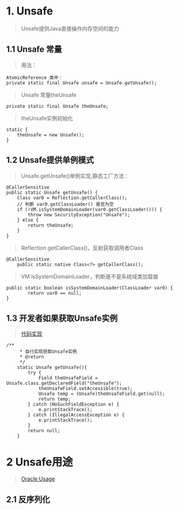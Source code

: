 # 1. Unsafe
> Unsafe提供Java直接操作内存空间的能力 
## 1.1 Unsafe 常量
> 用法：
```text
AtomicReference 类中：
private static final Unsafe unsafe = Unsafe.getUnsafe();
```
> Unsafe 常量theUnsafe
```text
private static final Unsafe theUnsafe;
```
> theUnsafe实例初始化
```text
static {
    theUnsafe = new Unsafe();
}
```
## 1.2 Unsafe提供单例模式
> Unsafe.getUnsafe()单例实现,静态工厂方法：
```text
@CallerSensitive
public static Unsafe getUnsafe() {
    Class var0 = Reflection.getCallerClass();
    // 判断 var0.getClassLoader() 是否为空
    if (!VM.isSystemDomainLoader(var0.getClassLoader())) {
        throw new SecurityException("Unsafe");
    } else {
        return theUnsafe;
    }
}
```
> Reflection.getCallerClass()，反射获取调用者Class
```text
@CallerSensitive
    public static native Class<?> getCallerClass();
```
> VM.isSystemDomainLoader，判断是不是系统域类加载器
```text
public static boolean isSystemDomainLoader(ClassLoader var0) {
        return var0 == null;
}
```
## 1.3 开发者如果获取Unsafe实例
> [代码实现](./src/main/java/sample/jcu/unsafe/AtomicOrder.java)

```text
/**
     * 自行实现获取Unsafe实例
     * @return
     */
    static Unsafe getUnsafe(){
        try {
            Field theUnsafeField = Unsafe.class.getDeclaredField("theUnsafe");
            theUnsafeField.setAccessible(true);
            Unsafe temp = (Unsafe)theUnsafeField.get(null);
            return temp;
        } catch (NoSuchFieldException e) {
            e.printStackTrace();
        } catch (IllegalAccessException e) {
            e.printStackTrace();
        }
        return null;
    }
```
# 2 Unsafe用途
> [Oracle Usage](https://docs.google.com/document/d/1GDm_cAxYInmoHMor-AkStzWvwE9pw6tnz_CebJQxuUE/edit#) 

## 2.1 反序列化

